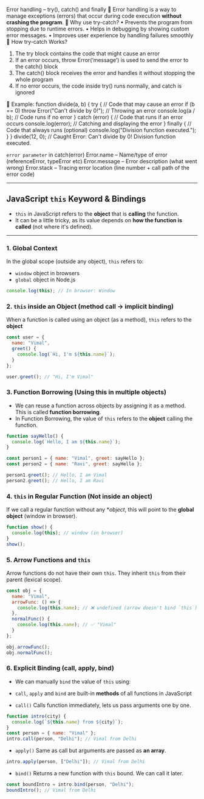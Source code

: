 Error handling – try(), catch() and finally
	Error handling is a way to manage exceptions (errors) that occur during code execution **without crashing the program**.
	Why use try-catch?
•	Prevents the program from stopping due to runtime errors.
•	Helps in debugging by showing custom error messages.
•	Improves user experience by handling failures smoothly
	How try-catch Works?
1.	The try block contains the code that might cause an error
2.	If an error occurs, throw Error(‘message’) is used to send the error to the catch() block
3.	The catch() block receives the error and handles it without stopping the whole program
4.	If no error occurs, the code inside try() runs normally, and catch is ignored


	Example: 
function divide(a, b) {
  try { // Code that may cause an error
    if (b == 0) throw Error("Can't divide by 0!"); // Throwing an error
    console.log(a / b); // Code runs if no error
  } catch (error) { // Code that runs if an error occurs
    console.log(error); // Catching and displaying the error
  }
finally { // Code that always runs (optional)
    console.log("Division function executed.");
  }
}
divide(12, 0); 
// Caught Error: Can't divide by 0!
Division function executed.

`error parameter` in catch(error)
Error.name – Name/type of error (referenceError, typeError etc)
Error.message – Error description (what went wrong)
Error.stack – Tracing error location (line number + call path of the error code)

---


## JavaScript `this` Keyword & Bindings
- `this` in JavaScript refers to the **object** that is **calling** the function.
- It can be a little tricky, as its value depends on **how the function is called** (not where it's defined).

---

### 1. Global Context

In the global scope (outside any object), `this` refers to:

- `window` object in browsers
- `global` object in Node.js

```js
console.log(this); // In browser: Window
```
### 2. `this` inside an Object (method call -> implicit binding)
When a function is called using an object (as a method), `this` refers to the **object**
```js
const user = {
  name: "Vimal",
  greet() {
    console.log(`Hi, I'm ${this.name}`);
  }
};

user.greet(); // "Hi, I'm Vimal"
```

### 3. Function Borrowing (Using this in multiple objects)
- We can reuse a function across objects by assigning it as a method. This is called **function borrowing**.
- In Function Borrowing, the value of `this` refers to the **object** calling the function.
```js
function sayHello() {
  console.log(`Hello, I am ${this.name}`);
}

const person1 = { name: "Vimal", greet: sayHello };
const person2 = { name: "Ravi", greet: sayHello };

person1.greet(); // Hello, I am Vimal
person2.greet(); // Hello, I am Ravi
```

### 4. `this` in Regular Function (Not inside an object)
If we call a regular function without any **object*, this will point to the **global object** (window in browser).

```js
function show() {
  console.log(this); // window (in browser)
}
show();
```

### 5. Arrow Functions and `this`
Arrow functions do not have their own `this`. They inherit `this` from their parent (lexical scope).

```js
const obj = {
  name: "Vimal",
  arrowFunc: () => {
    console.log(this.name); // ❌ undefined (arrow doesn't bind `this`)
  },
  normalFunc() {
    console.log(this.name); // ✅ "Vimal"
  }
};

obj.arrowFunc();
obj.normalFunc();
```

### 6. Explicit Binding (call, apply, bind)
- We can manually `bind` the value of `this` using:
- `call`, `apply` and `bind` are built-in **methods** of all functions in JavaScript
  
- `call()`
Calls function immediately, lets us pass arguments one by one.
```js
function intro(city) {
  console.log(`${this.name} from ${city}`);
}
const person = { name: "Vimal" };
intro.call(person, "Delhi"); // Vimal from Delhi
```

- `apply()`
Same as call but arguments are passed as **an array**.

```js
intro.apply(person, ["Delhi"]); // Vimal from Delhi
```

- `bind()`
Returns a new function with `this` bound. We can call it later.

```js
const boundIntro = intro.bind(person, "Delhi");
boundIntro(); // Vimal from Delhi
```

